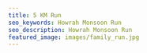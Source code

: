 ```yaml
---
title: 5 KM Run
seo_keywords: Howrah Monsoon Run
seo_description: Howrah Monsoon Run
featured_image: images/family_run.jpg
---
```


